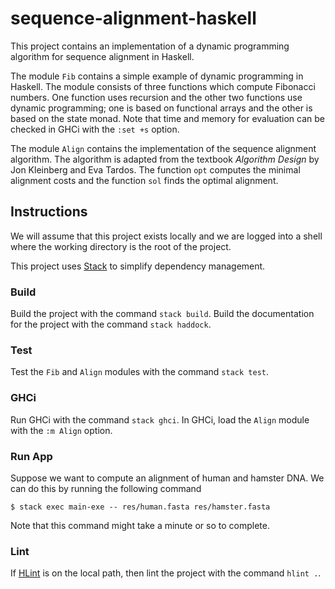 # sequence-alignment-haskell

This project contains an implementation of a dynamic programming algorithm for
sequence alignment in Haskell.

The module `Fib` contains a simple example of dynamic programming in Haskell.
The module consists of three functions which compute Fibonacci numbers. One
function uses recursion and the other two functions use dynamic programming; one
is based on functional arrays and the other is based on the state monad. Note
that time and memory for evaluation can be checked in GHCi with the `:set +s`
option.

The module `Align` contains the implementation of the sequence alignment
algorithm. The algorithm is adapted from the textbook *Algorithm Design* by Jon
Kleinberg and Eva Tardos. The function `opt` computes the minimal alignment
costs and the function `sol` finds the optimal alignment.

## Instructions

We will assume that this project exists locally and we are logged into a shell
where the working directory is the root of the project.

This project uses [Stack][stack] to simplify dependency management.

### Build

Build the project with the command `stack build`. Build the documentation for
the project with the command `stack haddock`.

### Test

Test the `Fib` and `Align` modules with the command `stack test`.

### GHCi

Run GHCi with the command `stack ghci`. In GHCi, load the `Align` module with
the `:m Align` option.

### Run App

Suppose we want to compute an alignment of human and hamster DNA. We can do this
by running the following command
```
$ stack exec main-exe -- res/human.fasta res/hamster.fasta
```
Note that this command might take a minute or so to complete.

### Lint

If [HLint][hlint] is on the local path, then lint the project with the command
`hlint .`.

[stack]: https://www.haskellstack.org
[hlint]: https://github.com/ndmitchell/hlint

